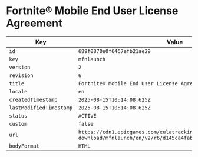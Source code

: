 # Fortnite® Mobile End User License Agreement

| Key | Value |
| --- | ----- |
| `id` | `689f0870e0f6467efb21ae29` |
| `key` | `mfnlaunch` |
| `version` | `2` |
| `revision` | `6` |
| `title` | `Fortnite® Mobile End User License Agreement` |
| `locale` | `en` |
| `createdTimestamp` | `2025-08-15T10:14:08.625Z` |
| `lastModifiedTimestamp` | `2025-08-15T10:14:08.625Z` |
| `status` | `ACTIVE` |
| `custom` | `false` |
| `url` | `https://cdn1.epicgames.com/eulatracking-download/mfnlaunch/en/v2/r6/d145ca4fabbe171aaeb08267430e8124.pdf` |
| `bodyFormat` | `HTML` |
